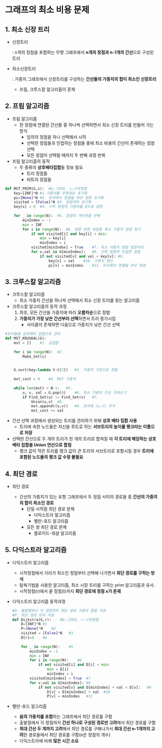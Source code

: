 # 그래프의 최소 비용 문제

## 1. 최소 신장 트리

- 신장트리

  : n개의 정점을 포함하는 무향 그래프에서 **n개의 정점과 n-1개의 간선**으로 구성된 트리

- 최소신장트리

  : 가중치 그래프에서 신장트리를 구성하는 **간선들의 가중치의 합이 최소인 신장트리**

  - 프림, 크루스칼 알고리즘이 존재

## 2. 프림 알고리즘

- 프림 알고리즘
  - 한 정점에 연결된 간선들 중 하나씩 선택하면서 최소 신장 트리를 만들어 가는 방식
    - 임의의 정점을 하나 선택해서 시작
    - 선택한 정점들과 인접하는 정점들 중에 최소 비용의 간선이 존재하는 정점 선택
    - 모든 정점이 선택될 때까지 두 번째 과정 반복
- 프림 알고리즘의 동작
  - 두 종류의 **상호배타집합**들 정보 필요
    - 트리 정점들
    - 비트리 정점들

```python
def MST_PRIM(G,s):	#G:그래프, s:시작정점
    key=[INF]*N	#1.가중치를 무한대로 초기화
    pi=[None]*N	#2. 트리에서 연결될 부모 정점 초기화
    visited = [False]*N	#3. 방문여부 초기화
    key[s] = 0	#4. 시작 정점의 가중치를 0으로 설정
    
    for _ in range(N):	#5. 정점의 개수만큼 반복
        minIndex = -1
        min = INF
        for i in range(N):	#6. 방문 안한 정점중 최소 가중치 정점 찾기
            if not visited[i] and key[i] < min:
                min = key[i]
                minIndex = i
            visited[minIndex] = True	#7. 최소 가중치 정점 방문처리
            for v,val in G[minIndex]:	#8. 선택 정점의 인접한 정점
                if not visited[v] and val < key[v]:	#9. 
                    key[v] = val	#10. 가중치 갱신
                    pi[v] = minIndex	#11. 트리에서 연결될 부모 정점
```





## 3. 크루스칼 알고리즘

- 크루스칼 알고리즘
  - 최소 가중치 간선을 하나씩 선택해서 최소 신장 트리를 찾는 알고리즘
- 크루스칼 알고리즘의 동작 과정
  1. 최초, 모든 간선을 가중치에 따라 **오름차순**으로 정렬
  2. **가중치가 가장 낮은 간선부터 선택**하면서 트리 증가시킴
     - 사이클이 존재하면 다음으로 가중치가 낮은 간선 선택

```python
#트리들을 상호배타 집합으로 관리
def MST_KRUSKAL(G):
    mst = []	#1. 공집합
    
    for i in range(N):	#2.
        Make_Set(i)
        
    
    G.sort(key=lambda t:t[2])	#3. 가중치 기준으로 정렬
    
    mst_cost = 0	#4. MST 가중치
    
    while len(mst) < N-1:	#5.
        u, v, val = G.pop(0)	#6. 최소 가중치 간선 가져오기
        if Find_Set(u) != Find_Set(v)	#7.
        	Union(u,v)	#8.
            mst.append((u,v))	#9. 트리에 (u,v) 추가
            mst_cost += val
```

- 간선 선택 과정에서 생성되는 트리를 관리하기 위해 **상호 배타 집합 사용**
  - 트리에 속한 노드들은 자신을 루트로 하는 **서브트리의 높이를 랭크라는 이름으로 저장**
- 선택한 간선으로 두 개의 트리가 한 개의 트리로 합쳐질 때 **각 트리에 해당하는 상호 배타 집합을 Union 연산으로 합침**
  - 랭크 값이 작은 트리를 랭크 값이 큰 트리의 서브트리로 포함시킬 경우 **트리에  포함된 노드들의 랭크 값 수정 불필요**



## 4. 최단 경로

- 최단 경로

  - 간선의 가중치가 있는 유향 그래프에서 두 정점 사이의 경로들 중 **간선의 가중치의 합이 최소인 경로**
    - 단일 시작점 최단 경로 문제
      - 다익스트라 알고리즘
      - 벨만-포드 알고리즘
    - 모든 쌍 최단 경로 문제
      - 플로이드-워샬 알고리즘

  

## 5. 다익스트라 알고리즘

- 다익스트라 알고리즘

  - 시작정점에서 거리가 최소인 정점부터 선택해 나가면서 **최단 경로를 구하는 방식**
  - 탐욕기법을 사용한 알고리즘, 최소 시장 트리를 구하는  prim 알고리즘과 유사.
  - 시작정점(r)에서 끝 정점(t)까지 **최단 경로에 정점 x가 존재**

- 다익스트라 알고리즘 동작과정

  ```python
  #D: 출발점에서 각 정점까지 최단 경로 가중치 합을 저장
  #P: 최단 경로 트리 저장
  def Dijkstra(G,r):	#G:그래프, r:시작정점
      D=[INF]*N	#1
      P=[None]*N	#2
      visited = [False]*N	#3
      D[r]=0	#4
      
      for _ in range(N):	#5
          minIndex = -1
          min = INF
          for i in range(N):	#6
              if not visited[i] and D[i] < min:
                  min = D[i]
                  minIndex = i
          visited[minIndex] = True	#7
          for v,val in G[minIndex]:	#8
              if not visited[v] and D[minIndex] + val < D[v]:	#9
                  D[v] = D[minIndex] + val	#10
                  P[v] = minIndex	#11
  ```

  

- 벨만-포드 알고리즘
  - **음의 가중치를 포함**하는 그래프에서 최단 경로를 구함
  - 출발점에서 각 정점까지 **간선 하나로 구성된 경로만 고려**해서 최단 경로를 구함
  - **최대 간선 두 개까지 고려**해서 최단 경로를 구해나가서 **최대 간선 n-1개까지 고려**한 경로들에서 최단 경로를 구함(n은 정점의 개수)
  - 다익스트라에 비해 **많은 시간 소요**


